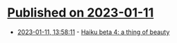 # [Published on 2023-01-11](index.md)

* [2023-01-11, 13:58:11](https://news.ycombinator.com/item?id=34338487) - [Haiku beta 4: a thing of beauty](https://www.theregister.com/2023/01/11/haiku_beta_4/)
